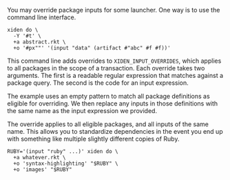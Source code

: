 You may override package inputs for some launcher. One way is to use
the command line interface.

```
xiden do \
  -Y '#t' \
  +a abstract.rkt \
  +o '#px""' '(input "data" (artifact #"abc" #f #f))'
```

This command line adds overrides to `XIDEN_INPUT_OVERRIDES`, which
applies to all packages in the scope of a transaction.  Each override
takes two arguments. The first is a readable regular expression that
matches against a package query. The second is the code for an input
expression.

The example uses an empty pattern to match all package definitions as
eligible for overriding. We then replace any inputs in those
definitions with the same name as the input expression we provided.

The override applies to all eligible packages, and all inputs of the
same name. This allows you to standardize dependencies in the event
you end up with something like multiple slightly different copies of
Ruby.

```
RUBY='(input "ruby" ...)' xiden do \
  +a whatever.rkt \
  +o 'syntax-highlighting' "$RUBY" \
  +o 'images' "$RUBY"
```
